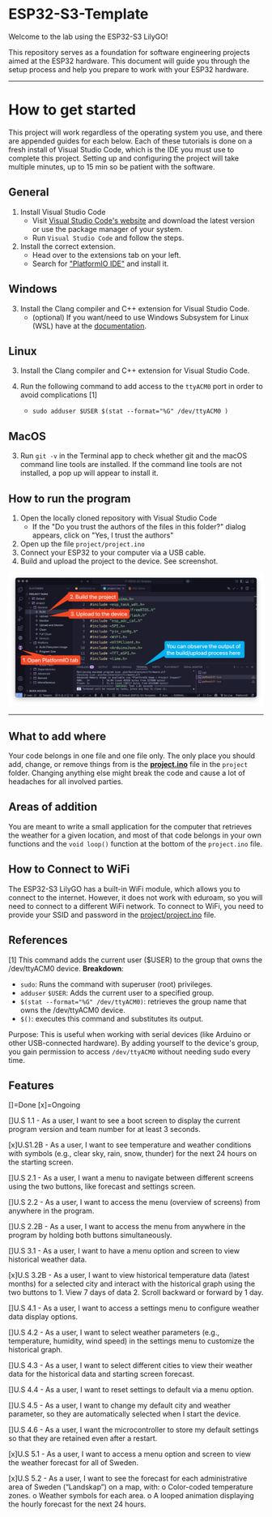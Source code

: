 # ESP32-S3-Template

Welcome to the lab using the ESP32-S3 LilyGO!

This repository serves as a foundation for software engineering projects aimed at the ESP32 hardware.
This document will guide you through the setup process and help you prepare to work with your ESP32 hardware.

---

# How to get started

This project will work regardless of the operating system you use, and there are appended guides for each below.
Each of these tutorials is done on a fresh install of Visual Studio Code, which is the IDE you must use to complete this project.
Setting up and configuring the project will take multiple minutes, up to 15 min so be patient with the software.

## General

1. Install Visual Studio Code
   * Visit [Visual Studio Code's website](https://code.visualstudio.com/download) and download the latest version or use the package manager of your system.
   * Run `Visual Studio Code` and follow the steps.
2. Install the correct extension.
   * Head over to the extensions tab on your left.
   * Search for ["PlatformIO IDE"](https://marketplace.visualstudio.com/items?itemName=platformio.platformio-ide) and install it.

## Windows

3. Install the Clang compiler and C++ extension for Visual Studio Code.
   * (optional) If you want/need to use Windows Subsystem for Linux (WSL) have at the [documentation](https://code.visualstudio.com/docs/remote/wsl).

## Linux

3. Install the Clang compiler and C++ extension for Visual Studio Code.

4. Run the following command to add access to the `ttyACM0` port in order to avoid complications [1]
   * `sudo adduser $USER $(stat --format="%G" /dev/ttyACM0 )`

## MacOS

3. Run `git -v` in the Terminal app to check whether git and the macOS command line tools are installed. If the command line tools are not installed, a pop up will appear to install it.

## How to run the program

1. Open the locally cloned repository with Visual Studio Code
    * If the "Do you trust the authors of the files in this folder?" dialog appears, click on "Yes, I trust the authors"
2. Open up the file `project/project.ino`
3. Connect your ESP32 to your computer via a USB cable.
4. Build and upload the project to the device. See screenshot.

![[screenshot](./assets/screenshot.png)](./assets/screenshot.png)

---

## What to add where

Your code belongs in one file and one file only. The only place you should add, change, or remove things from is the [**project.ino**](project/project.ino) file in the `project` folder. Changing anything else might break the code and cause a lot of headaches for all involved parties.

## Areas of addition

You are meant to write a small application for the computer that retrieves the weather for a given location, and most of that code belongs in your own functions and the `void loop()` function at the bottom of the `project.ino` file.

## How to Connect to WiFi

The ESP32-S3 LilyGO has a built-in WiFi module, which allows you to connect to the internet.
However, it does not work with eduroam, so you will need to connect to a different WiFi network.
To connect to WiFi, you need to provide your SSID and password in the [project/project.ino](./project/project.ino) file.

## References

[1] This command adds the current user ($USER) to the group that owns the /dev/ttyACM0 device.
**Breakdown**:

* `sudo`: Runs the command with superuser (root) privileges.
* `adduser` `$USER`: Adds the current user to a specified group.
* `$(stat --format="%G" /dev/ttyACM0)`: retrieves the group name that owns the /dev/ttyACM0 device.
* `$()`: executes this command and substitutes its output.

Purpose: This is useful when working with serial devices (like Arduino or other USB-connected hardware). By adding yourself to the device's group, you gain permission to access `/dev/ttyACM0` without needing sudo every time.

## Features

[]=Done
[x]=Ongoing

[]U.S 1.1 - As a user, I want to see a boot screen to display the current program version and team number for at least 3 seconds.

[x]U.S1.2B - As a user, I want to see temperature and weather conditions with symbols (e.g., clear sky, rain, snow, thunder) for the next 24 hours on the starting screen.

[]U.S 2.1 - As a user, I want a menu to navigate between different screens using the two buttons, like forecast and settings screen.

[]U.S 2.2 - As a user, I want to access the menu (overview of screens) from anywhere in the program.

[]U.S 2.2B - As a user, I want to access the menu from anywhere in the program by holding both buttons simultaneously.

[]U.S 3.1 - As a user, I want to have a menu option and screen to view historical weather data.

[x]U.S 3.2B - As a user, I want to view historical temperature data (latest months) for a selected city and interact with the historical graph using the two buttons to 1. View 7 days of data 2. Scroll backward or forward by 1 day.

[]U.S 4.1 - As a user, I want to access a settings menu to configure weather data display options.

[]U.S 4.2 - As a user, I want to select weather parameters (e.g., temperature, humidity, wind speed) in the settings menu to customize the historical graph.

[]U.S 4.3 - As a user, I want to select different cities to view their weather data for the historical data and starting screen forecast.

[]U.S 4.4 - As a user, I want to reset settings to default via a menu option.

[]U.S 4.5 - As a user, I want to change my default city and weather parameter, so they are automatically selected when I start the device.

[]U.S 4.6 - As a user, I want the microcontroller to store my default settings so that they are retained even after a restart.

[x]U.S 5.1 - As a user, I want to access a menu option and screen to view the weather forecast for all of Sweden.

[x]U.S 5.2 - As a user, I want to see the forecast for each administrative area of Sweden (“Landskap”) on a map, with: o Color-coded temperature zones. o Weather symbols for each area. o A looped animation displaying the hourly forecast for the next 24 hours.
